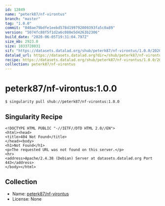 ```yaml
---
id: 12849
name: "peterk87/nf-virontus"
branch: "master"
tag: "1.0.0"
commit: "048ae79bdfe1eebd578d199792009393fa5c0a89"
version: "5074fc88f5f1d2a6c088e5d4263b2306"
build_date: "2020-06-05T19:31:04.797Z"
size_mb: 2923.0
size: 1033728031
sif: "https://datasets.datalad.org/shub/peterk87/nf-virontus/1.0.0/2020-06-05-048ae79b-5074fc88/5074fc88f5f1d2a6c088e5d4263b2306.sif"
datalad_url: https://datasets.datalad.org?dir=/shub/peterk87/nf-virontus/1.0.0/2020-06-05-048ae79b-5074fc88/
recipe: https://datasets.datalad.org/shub/peterk87/nf-virontus/1.0.0/2020-06-05-048ae79b-5074fc88/Singularity
collection: peterk87/nf-virontus
---
```


# peterk87/nf-virontus:1.0.0

```bash
$ singularity pull shub://peterk87/nf-virontus:1.0.0
```

## Singularity Recipe

```singularity
<!DOCTYPE HTML PUBLIC "-//IETF//DTD HTML 2.0//EN">
<html><head>
<title>404 Not Found</title>
</head><body>
<h1>Not Found</h1>
<p>The requested URL was not found on this server.</p>
<hr>
<address>Apache/2.4.38 (Debian) Server at datasets.datalad.org Port 443</address>
</body></html>
```

## Collection

 - Name: [peterk87/nf-virontus](https://github.com/peterk87/nf-virontus)
 - License: None

